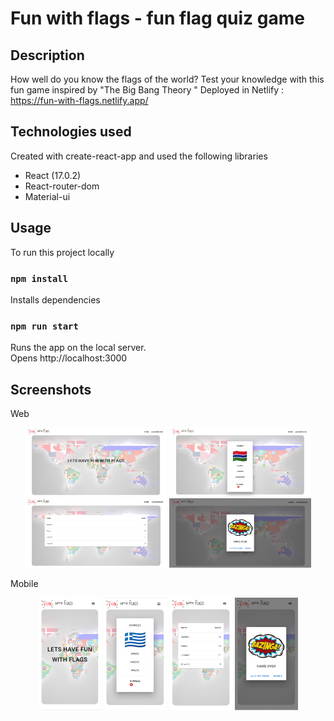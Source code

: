 # Fun with flags - fun flag quiz game

## Description

How well do you know the flags of the world?
Test your knowledge with this fun game inspired by "The Big Bang Theory "
Deployed in Netlify : 
https://fun-with-flags.netlify.app/
## Technologies used

Created with create-react-app and used the following libraries

- React (17.0.2)
- React-router-dom
- Material-ui

## Usage

To run this project locally

### `npm install`

Installs dependencies

### `npm run start`

Runs the app on the local server.<br>
Opens http://localhost:3000

## Screenshots

Web

<p align="center">  
      <img alt="home" src="public/screenshots/homeWeb.PNG" width="45%">
      <img alt="gameplay" src="public/screenshots/gameplayWeb.PNG" width="45%">
      <img alt="leaderboard" src="public/screenshots/leaderBoardWeb.PNG" width="45%">
      <img alt="gameover" src="public/screenshots/bazingaWeb.PNG" width="45%">
</p>
Mobile
<p align="center">  
      <img alt="mobilehome" src="public/screenshots/homeMobile.PNG" width="20%">
      <img alt="mobilegameplay" src="public/screenshots/gameplayMobile.PNG" width="20%">
      <img alt="mobileleaderboard" src="public/screenshots/leaderBoardMobile.PNG" width="20%">
      <img alt="mobilegameover" src="public/screenshots/bazingaMobile.PNG" width="20%">
</p>
